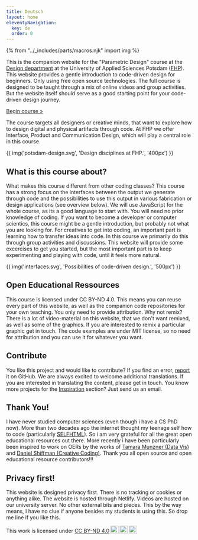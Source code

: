 ```yaml
---
title: Deutsch
layout: home
eleventyNavigation:
  key: de
  order: 0
---
```


{% from "../_includes/parts/macros.njk" import img %}

This is the companion website for the "Parametric Design" course at the [Design department](https://www.fh-potsdam.de/design/) at the University of Applied Sciences Potsdam ([FHP](https://www.fh-potsdam.de/)). This website provides a gentle introduction to code-driven design for beginners. Only using free open source technologies. The full course is designed to be taught through a mix of online videos and group activities. But the website 
itself should serve as a good starting point for your code-driven design journey.

<p class="start-button-container">
  <a href="/de/intro" class="start-button"><span>Begin course &raquo;</span></a>
</p>

The course targets all designers or creative minds, that want to explore how to design digital and physical artifacts through code. At FHP we offer Interface, Product and Communication Design, which will play a central role in this course.

{{ img('potsdam-design.svg', 'Design disciplines at FHP.', '400px') }}

## What is this course about?

What makes this course different from other coding classes? This course has a strong focus on the interfaces between the output we generate through code and the possibilities to use this output in various fabrication or design applications (see overview below). We will use JavaScript for the whole course, as its a good language to start with. You will need no prior knowledge of coding. If you want to become a developer or computer scientics, this course might be a gentle introduction, but probably not what you are looking for. For creatives to get into coding, an important part is learning how to transfer ideas into code. In this course we primarily do this through group activities and discussions. This website will provide some excercises to get you started, but the most important part is to keep experimenting and playing with code, until it feels more natural.

{{ img('interfaces.svg', 'Possibilities of code-driven design.', '500px') }}

## Open Educational Ressources

This course is licensed under CC BY-ND 4.0. This means you can reuse every part of this website, as well as the companion code repositories for your own teaching. You only need to provide attribution. Why not remix? There is a lot of video-material on this website, that we don't want remixed, as well as some of the graphics. If you are interested to remix a particular graphic get in touch. The code examples are under MIT license, so no need for attribution and you can use it for whatever you want.

## Contribute

You like this project and would like to contribute? If you find an error, [report](https://github.com/FH-Potsdam/teaching-parametric-design/issues) it on GitHub. We are always excited to welcome additional translations. If you are interested in translating the content, please get in touch. You know more projects for the [Inspiration](inspiration.md) section? Just send us an email.

## Thank You!

I have never studied computer sciences (even though i have a CS PhD now). More than two decades ago the internet thought my teenage self how to code (particularly [SELFHTML](https://wiki.selfhtml.org)). So i am very grateful for all the great open educational resources out there. More recently i have been particularly been inspired to work on OERs by the works of [Tamara Munzner (Data Vis)](https://www.cs.ubc.ca/~tmm/) and [Daniel Shiffman (Creative Coding)](https://shiffman.net/). Thank you all open source and open educational resource contributors!!!

## Privacy first!

This website is designed privacy first. There is no tracking or cookies or anything alike. The website is hosted through Netlify. Videos are hosted on our university server. No other external bits and pieces. This by the way means, I have no clue if anyone besides my students is using this. So drop me line if you like this.


<p xmlns:cc="http://creativecommons.org/ns#" >This work is licensed under <a href="http://creativecommons.org/licenses/by-nd/4.0/?ref=chooser-v1" target="_blank" rel="license noopener noreferrer" style="display:inline-block;">CC BY-ND 4.0<img style="height:22px!important;margin-left:3px;vertical-align:text-bottom;" src="https://mirrors.creativecommons.org/presskit/icons/cc.svg?ref=chooser-v1"><img style="height:22px!important;margin-left:3px;vertical-align:text-bottom;" src="https://mirrors.creativecommons.org/presskit/icons/by.svg?ref=chooser-v1"><img style="height:22px!important;margin-left:3px;vertical-align:text-bottom;" src="https://mirrors.creativecommons.org/presskit/icons/nd.svg?ref=chooser-v1"></a></p>